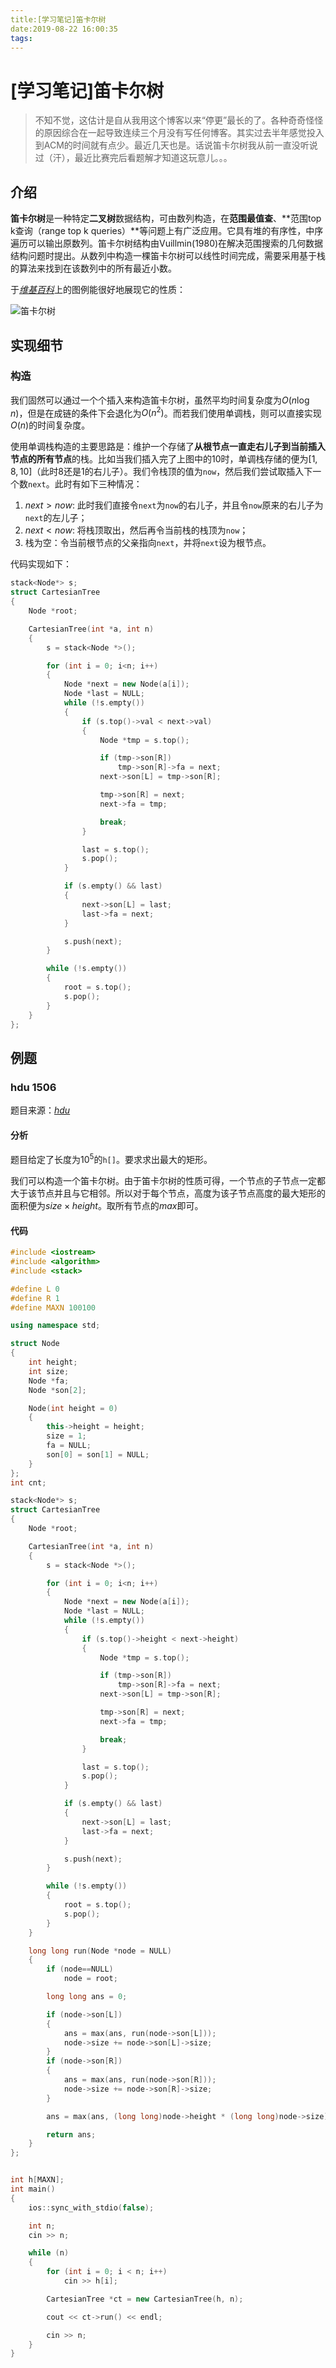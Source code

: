 ```yaml
---
title:[学习笔记]笛卡尔树
date:2019-08-22 16:00:35
tags:
---
```


# [学习笔记]笛卡尔树

> 不知不觉，这估计是自从我用这个博客以来“停更”最长的了。各种奇奇怪怪的原因综合在一起导致连续三个月没有写任何博客。其实过去半年感觉投入到ACM的时间就有点少。最近几天也是。话说笛卡尔树我从前一直没听说过（汗），最近比赛完后看题解才知道这玩意儿。。。

<!--more-->

## 介绍

**笛卡尔树**是一种特定**二叉树**数据结构，可由数列构造，在**范围最值查**、**范围top k查询（range top k queries）**等问题上有广泛应用。它具有堆的有序性，中序遍历可以输出原数列。笛卡尔树结构由Vuillmin(1980)在解决范围搜索的几何数据结构问题时提出。从数列中构造一棵笛卡尔树可以线性时间完成，需要采用基于栈的算法来找到在该数列中的所有最近小数。

于[_维基百科_](https://zh.wikipedia.org/wiki/%E7%AC%9B%E5%8D%A1%E5%B0%94%E6%A0%91)上的图例能很好地展现它的性质：

![笛卡尔树](https://oi-songer.github.io/In%20Blog/cartesian-tree-1.png)

## 实现细节

### 构造

我们固然可以通过一个个插入来构造笛卡尔树，虽然平均时间复杂度为$O(n \log n)$，但是在成链的条件下会退化为$O(n^2)$。而若我们使用单调栈，则可以直接实现$O(n)$的时间复杂度。

使用单调栈构造的主要思路是：维护一个存储了**从根节点一直走右儿子到当前插入节点的所有节点**的栈。比如当我们插入完了上图中的$10$时，单调栈存储的便为$[1, 8, 10]$（此时$8$还是$1$的右儿子）。我们令栈顶的值为`now`，然后我们尝试取插入下一个数`next`。此时有如下三种情况：

1. $next > now$: 此时我们直接令`next`为`now`的右儿子，并且令`now`原来的右儿子为`next`的左儿子；
2. $next < now$: 将栈顶取出，然后再令当前栈的栈顶为`now`；
3. 栈为空：令当前根节点的父亲指向`next`，并将`next`设为根节点。

代码实现如下：
```C++
stack<Node*> s;
struct CartesianTree
{
    Node *root;

    CartesianTree(int *a, int n)
    {
        s = stack<Node *>();

        for (int i = 0; i<n; i++)
        {
            Node *next = new Node(a[i]);
            Node *last = NULL;
            while (!s.empty())
            {
                if (s.top()->val < next->val)
                {
                    Node *tmp = s.top();

                    if (tmp->son[R])
                        tmp->son[R]->fa = next;
                    next->son[L] = tmp->son[R];

                    tmp->son[R] = next;
                    next->fa = tmp;

                    break;
                }

                last = s.top();
                s.pop();
            }

            if (s.empty() && last)
            {
                next->son[L] = last;
                last->fa = next;
            }

            s.push(next);
        }

        while (!s.empty())
        {
            root = s.top();
            s.pop();
        }
    }
};
```

## 例题

### hdu 1506

题目来源：[_hdu_](http://acm.hdu.edu.cn/showproblem.php?pid=1506)

#### 分析

题目给定了长度为$10^5$的`h[]`。要求求出最大的矩形。

我们可以构造一个笛卡尔树。由于笛卡尔树的性质可得，一个节点的子节点一定都大于该节点并且与它相邻。所以对于每个节点，高度为该子节点高度的最大矩形的面积便为$size \times height$。取所有节点的$max$即可。

#### 代码

```C++
#include <iostream>
#include <algorithm>
#include <stack>

#define L 0
#define R 1
#define MAXN 100100

using namespace std;

struct Node
{
    int height;
    int size;
    Node *fa;
    Node *son[2];

    Node(int height = 0)
    {
        this->height = height;
        size = 1;
        fa = NULL;
        son[0] = son[1] = NULL;
    }
};
int cnt;

stack<Node*> s;
struct CartesianTree
{
    Node *root;

    CartesianTree(int *a, int n)
    {
        s = stack<Node *>();

        for (int i = 0; i<n; i++)
        {
            Node *next = new Node(a[i]);
            Node *last = NULL;
            while (!s.empty())
            {
                if (s.top()->height < next->height)
                {
                    Node *tmp = s.top();

                    if (tmp->son[R])
                        tmp->son[R]->fa = next;
                    next->son[L] = tmp->son[R];

                    tmp->son[R] = next;
                    next->fa = tmp;

                    break;
                }

                last = s.top();
                s.pop();
            }

            if (s.empty() && last)
            {
                next->son[L] = last;
                last->fa = next;
            }

            s.push(next);
        }

        while (!s.empty())
        {
            root = s.top();
            s.pop();
        }
    }

    long long run(Node *node = NULL)
    {  
        if (node==NULL)
            node = root;

        long long ans = 0;

        if (node->son[L])
        {
            ans = max(ans, run(node->son[L]));
            node->size += node->son[L]->size;
        }
        if (node->son[R])
        {
            ans = max(ans, run(node->son[R]));
            node->size += node->son[R]->size;
        }

        ans = max(ans, (long long)node->height * (long long)node->size);

        return ans;
    }
};


int h[MAXN];
int main()
{
    ios::sync_with_stdio(false);

    int n;
    cin >> n;

    while (n)
    {
        for (int i = 0; i < n; i++)
            cin >> h[i];

        CartesianTree *ct = new CartesianTree(h, n);

        cout << ct->run() << endl;

        cin >> n;
    }
}

```
